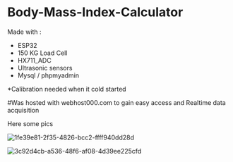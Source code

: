 # Body-Mass-Index-Calculator
Made with :
- ESP32
- 150 KG Load Cell
- HX711_ADC
- Ultrasonic sensors
- Mysql / phpmyadmin

*Calibration needed when it cold started

#Was hosted with webhost000.com to gain easy access and Realtime data acquisition

Here some pics

![1fe39e81-2f35-4826-bcc2-ffff940dd28d](https://github.com/user-attachments/assets/4c9e3065-db71-4b18-8b47-7078b3d76b04)

![3c92d4cb-a536-48f6-af08-4d39ee225cfd](https://github.com/user-attachments/assets/7c18d8fe-6c3e-473b-bcf4-42abaf95012c)
